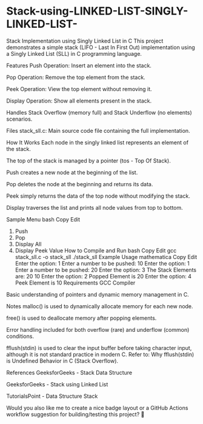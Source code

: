 # Stack-using-LINKED-LIST-SINGLY-LINKED-LIST-
Stack Implementation using Singly Linked List in C
This project demonstrates a simple stack (LIFO - Last In First Out) implementation using a Singly Linked List (SLL) in C programming language.

Features
Push Operation: Insert an element into the stack.

Pop Operation: Remove the top element from the stack.

Peek Operation: View the top element without removing it.

Display Operation: Show all elements present in the stack.

Handles Stack Overflow (memory full) and Stack Underflow (no elements) scenarios.

Files
stack_sll.c: Main source code file containing the full implementation.

How It Works
Each node in the singly linked list represents an element of the stack.

The top of the stack is managed by a pointer (tos - Top Of Stack).

Push creates a new node at the beginning of the list.

Pop deletes the node at the beginning and returns its data.

Peek simply returns the data of the top node without modifying the stack.

Display traverses the list and prints all node values from top to bottom.

Sample Menu
bash
Copy
Edit
1. Push
2. Pop
3. Display All
4. Display Peek Value
How to Compile and Run
bash
Copy
Edit
gcc stack_sll.c -o stack_sll
./stack_sll
Example Usage
mathematica
Copy
Edit
Enter the option: 1
Enter a number to be pushed: 10
Enter the option: 1
Enter a number to be pushed: 20
Enter the option: 3
The Stack Elements are:
20
10
Enter the option: 2
Popped Element is 20
Enter the option: 4
Peek Element is 10
Requirements
GCC Compiler

Basic understanding of pointers and dynamic memory management in C.

Notes
malloc() is used to dynamically allocate memory for each new node.

free() is used to deallocate memory after popping elements.

Error handling included for both overflow (rare) and underflow (common) conditions.

fflush(stdin) is used to clear the input buffer before taking character input, although it is not standard practice in modern C. Refer to: Why fflush(stdin) is Undefined Behavior in C (Stack Overflow).

References
GeeksforGeeks - Stack Data Structure

GeeksforGeeks - Stack using Linked List

TutorialsPoint - Data Structure Stack

Would you also like me to create a nice badge layout or a GitHub Actions workflow suggestion for building/testing this project? 🚀



















